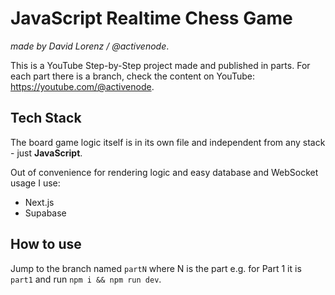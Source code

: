 # JavaScript Realtime Chess Game

_made by David Lorenz / @activenode_.

This is a YouTube Step-by-Step project made and published in parts.
For each part there is a branch, check the content on YouTube: https://youtube.com/@activenode.

## Tech Stack

The board game logic itself is in its own file and independent from any stack - just **JavaScript**.

Out of convenience for rendering logic and easy database and WebSocket usage I use:

- Next.js
- Supabase

## How to use

Jump to the branch named `partN` where N is the part e.g. for Part 1 it is `part1` and run `npm i && npm run dev`.
